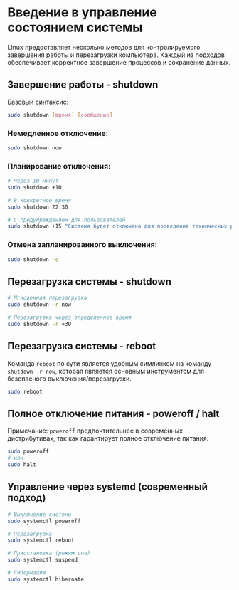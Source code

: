 # Введение в управление состоянием системы

Linux предоставляет несколько методов для контролируемого завершения работы и перезагрузки компьютера. Каждый из подходов обеспечивает корректное завершение процессов и сохранение данных.

## Завершение работы - shutdown

Базовый синтаксис:
```sh
sudo shutdown [время] [сообщение]
```

### Немедленное отключение:

```sh
sudo shutdown now
```

### Планирование отключения:

```sh
# Через 10 минут
sudo shutdown +10

# В конкретное время
sudo shutdown 22:30

# С предупреждением для пользователей
sudo shutdown +15 "Система будет отключена для проведения технических работ"
```

### Отмена запланированного выключения:

```sh
sudo shutdown -c
```

## Перезагрузка системы - shutdown

```sh
# Мгновенная перезагрузка
sudo shutdown -r now

# Перезагрузка через определенное время
sudo shutdown -r +30
```

## Перезагрузка системы - reboot

Команда `reboot` по сути является удобным симлинком на команду `shutdown -r now`, которая является основным инструментом для безопасного выключения/перезагрузки.

```sh
sudo reboot
```

## Полное отключение питания - poweroff / halt

Примечание: `poweroff` предпочтительнее в современных дистрибутивах, так как гарантирует полное отключение питания.

```sh
sudo poweroff
# или
sudo halt
```

## Управление через systemd (современный подход)

```sh
# Выключение системы
sudo systemctl poweroff

# Перезагрузка
sudo systemctl reboot

# Приостановка (режим сна)
sudo systemctl suspend

# Гибернация
sudo systemctl hibernate
```

